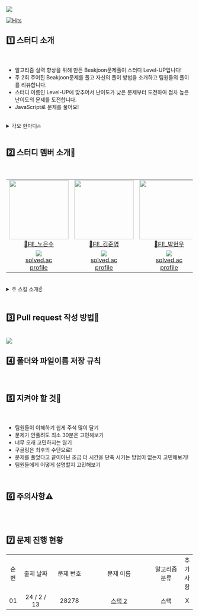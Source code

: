 <img src="https://capsule-render.vercel.app/api?type=waving&color=gradient&height=240&section=header&text=🖥️알고리즘%20스터디%20Level-UP🆙&fontSize=50&fontAlignY=40" />
 

 
 [![Hits](https://hits.seeyoufarm.com/api/count/incr/badge.svg?url=https%3A%2F%2Fgithub.com%2Fwhai2%2FlevelUp&count_bg=%237E00FF&title_bg=%238D63F5&icon=uplabs.svg&icon_color=%23FFF500&title=%EB%B0%A9%EB%AC%B8%EC%9E%90%EC%88%98&edge_flat=false)](https://hits.seeyoufarm.com)

## 1️⃣ 스터디 소개
<br/>

- 알고리즘 실력 향상을 위해 만든 Beakjoon문제풀이 스터디 Level-UP입니다!
- 주 2회 주어진 Beakjoon문제를 풀고 자신의 풀이 방법을 소개하고 팀원들의 풀이를 리뷰합니다.
- 스터디 이름인 Level-UP에 맞추어서 난이도가 낮은 문제부터 도전하여 점차 높은 난이도의 문제를 도전합니다.
- JavaScript로 문제를 풀어요!

<br/>
<details>
  <summary>각오 한마디🔥</summary>

- 노은수 : 
- 김준영 :
- 박현우 :
- 안연아 :
- 류광현 :

</details>

<br/>

## 2️⃣ 스터디 멤버 소개👀
<br/>

<table>
  <tr>
    <td height="160px" align="center"><a href="https://github.com/whai2"><img src="https://avatars.githubusercontent.com/u/98308702?v=4" width="160px"/><br/>👊FE_노은수</a></td> 
    <td height="160px" align="center"><a href="https://github.com/yohan11"><img src="https://avatars.githubusercontent.com/u/40304565?v=4" width="160px"/><br/>👊FE_김준영</a></td> 
    <td height="160px" align="center"><a href="https://github.com/juniorcoma"><img src="https://avatars.githubusercontent.com/u/143431179?v=4" width="160px"/><br/>👊FE_박현우</a></td> 
    <td height="160px" align="center"><a href="https://github.com/yeona813"><img src="https://avatars.githubusercontent.com/u/129318957?v=4" width="160px"/><br/>👊FE_안연아</a></td> 
    <td height="160px" align="center"><a href="https://github.com/RyuGwangHyeon"><img src="https://avatars.githubusercontent.com/u/155417957?v=4" width="160px"/><br/>👊FE_류광현</a></td> 
  </tr>
  <tr>
    <td align="center"><a href="https://solved.ac/whai2125"><img src="http://mazassumnida.wtf/api/mini/generate_badge?boj=whai2125"/><br/>solved.ac<br/>profile</a></td>
    <td align="center"><a href="https://solved.ac/yipco77"><img src="http://mazassumnida.wtf/api/mini/generate_badge?boj=yipco77"/><br/>solved.ac<br/>profile</a></td>
    <td align="center"><a href="https://solved.ac/pq1000"><img src="http://mazassumnida.wtf/api/mini/generate_badge?boj=pq1000"/><br/>solved.ac<br/>profile</a></td>
    <td align="center"><a href="https://solved.ac/aya813"><img src="http://mazassumnida.wtf/api/mini/generate_badge?boj=aya813"/><br/>solved.ac<br/>profile</a></td>
    <td align="center"><a href="https://solved.ac/"><img src="http://mazassumnida.wtf/api/mini/generate_badge?boj="/><br/>solved.ac<br/>profile</a></td>
  </tr>

</table>
<br/>

<details>
  <summary>주 스킬 소개☝️</summary>
<br/>
 
- <b>노은수  </b> <br/>
  <img src="https://img.shields.io/badge/html5-050505?style=flat&logo=html5&logoColor=E34F26"/>
  <img src="https://img.shields.io/badge/css3-050505?style=flat&logo=css3&logoColor=1572B6"/>
  <img src="https://img.shields.io/badge/javascript-050505?style=flat&logo=javascript&logoColor=F7DF1E"/>
  <img src="https://img.shields.io/badge/react-050505?style=flat&logo=react&logoColor=61DAFB"/>
- <b>김준영  </b> <br/>
  <img src="https://img.shields.io/badge/html5-050505?style=flat&logo=html5&logoColor=E34F26"/>
  <img src="https://img.shields.io/badge/css3-050505?style=flat&logo=css3&logoColor=1572B6"/>
  <img src="https://img.shields.io/badge/javascript-050505?style=flat&logo=javascript&logoColor=F7DF1E"/>
  <img src="https://img.shields.io/badge/react-050505?style=flat&logo=react&logoColor=61DAFB"/>
- <b>박현우  </b> <br/>
  <img src="https://img.shields.io/badge/html5-050505?style=flat&logo=html5&logoColor=E34F26"/>
  <img src="https://img.shields.io/badge/css3-050505?style=flat&logo=css3&logoColor=1572B6"/>
  <img src="https://img.shields.io/badge/javascript-050505?style=flat&logo=javascript&logoColor=F7DF1E"/>
  <img src="https://img.shields.io/badge/react-050505?style=flat&logo=react&logoColor=61DAFB"/>
- <b>안연아  </b> <br/>
  <img src="https://img.shields.io/badge/html5-050505?style=flat&logo=html5&logoColor=E34F26"/>
  <img src="https://img.shields.io/badge/css3-050505?style=flat&logo=css3&logoColor=1572B6"/>
  <img src="https://img.shields.io/badge/javascript-050505?style=flat&logo=javascript&logoColor=F7DF1E"/>
  <img src="https://img.shields.io/badge/react-050505?style=flat&logo=react&logoColor=61DAFB"/>
- <b>류광현  </b> <br/>
  <img src="https://img.shields.io/badge/html5-050505?style=flat&logo=html5&logoColor=E34F26"/>
  <img src="https://img.shields.io/badge/css3-050505?style=flat&logo=css3&logoColor=1572B6"/>
  <img src="https://img.shields.io/badge/javascript-050505?style=flat&logo=javascript&logoColor=F7DF1E"/>
  <img src="https://img.shields.io/badge/react-050505?style=flat&logo=react&logoColor=61DAFB"/>

</details>

<br/>

## 3️⃣ Pull request 작성 방법📖
<br/>

<img src="https://cdn.discordapp.com/attachments/1202183308889559080/1207156119089319956/2024-02-14_11.46.51.png?ex=65de9ebe&is=65cc29be&hm=ac77d0b8274e06cafbb6ff8da2e4d4dcb04b617e2f39a5a3e4f41e412646a885&"/>

<br/>

## 4️⃣ 폴더와 파일이름 저장 규칙

<br/>

## 5️⃣ 지켜야 할 것🤙
<br/>

- 팀원들이 이해하기 쉽게 주석 많이 달기
- 문제가 안풀려도 최소 30분은 고민해보기
- 너무 오래 고민하지는 않기
- 구글링은 최후의 수단으로!
- 문제를 풀었다고 끝이아닌 조금 더 시간을 단축 시키는 방법이 없는지 고민해보기!
- 팀원들에게 어떻게 설명할지 고민해보기

<br/>

## 6️⃣ 주의사항⚠️
<br/>

<br/>

## 7️⃣  문제 진행 현황
<table>
 <tr>
  <td align='center'>순번</td>
  <td align='center'>출제 날짜</td>
  <td align='center'>문제 번호</td>
  <td align='center'>문제 이름</td>
  <td align='center'>알고리즘 분류</td>
  <td align='center'>추가사항</td>
 </tr>
 <tr>
  <td align='center'>01</td>
  <td align='center' width='120px'>24 / 2 / 13</td>
  <td align='center' width='110px'>28278</td>
  <td align='center' width='300px'><a href='https://www.acmicpc.net/problem/28278'>스택 2</a></td>
  <td align='center' width='120px'>스택</td>
  <td align='center'>X</td>
 </tr>
</table>
